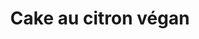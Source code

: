 ---
auteur: ''
categories:
- Gateau
check: Oui
checkAlwaysOk: true
cuisson: Oui
draft: false
ingredients:
  autres:
  - quantite: 0.25
    title: Bicarbonate de soude
    unit: c. à café
  - quantite: 0.25
    title: Gomme de xanthane
    unit: c. à café
  epices:
  - quantite: 0.1
    title: Sel
    unit: c. à café
  frais:
  - quantite: 250
    title: Yaourt de Soja
    unit: grammes
  legumes:
  - commentaire: zeste
    quantite: 120
    title: Citron jaune
    unit: grammes
  lof:
  - quantite: 0.11
    title: huile de tournesol
    unit: litre
  - quantite: 250
    title: Farine de blé
    unit: grammes
  sucres:
  - quantite: 0.8
    title: Jus de citron
    unit: litre
  - quantite: 280
    title: sucre de canne (blond)
    unit: grammes
layout: recettes
materiel:
- moule a cake
- Four
plate: 10
preparation: '


  * Mélanger le sucre et le yaourt.

  * Ajouter zeste et farine, et mélanger au fouet.

  * Incorporer le jus de citron et l''huile.

  * Ajouter levure, bicar, gomme et sel.

  * Graisser un moule à cake, enfourner pou 50 min à 170° et attendre que ça refroidisse
  avant de démouler.'
publishDate: 2023-11-13 14:16:06.322000+00:00
regime:
- vegan
- vegetarien
temperature: Froid
title: Cake au citron végan
type: dessert
---